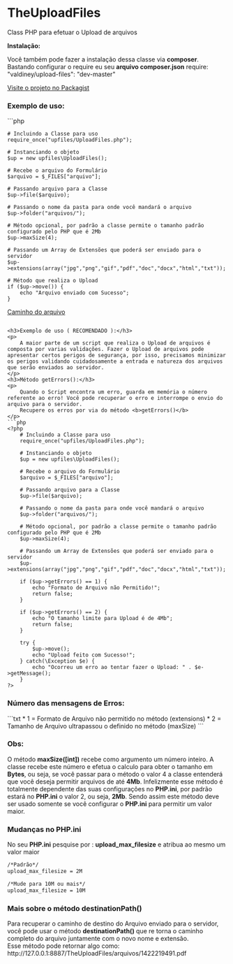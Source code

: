# TheUploadFiles
Class PHP para efetuar o Upload de arquivos

<b>Instalação:</b>
<p>
    Você também pode fazer a instalação dessa classe via <b>composer</b>. Bastando configurar o require eu seu <b>arquivo composer.json</b>
    require: "valdiney/upload-files": "dev-master"
</p>

<a href="https://packagist.org/packages/valdiney/upload-files" target="_blank">Visite o projeto no Packagist</a>

<h3>Exemplo de uso:</h3>
```php

    # Incluindo a Classe para uso
    require_once("upfiles/UploadFiles.php");

	# Instanciando o objeto
    $up = new upfiles\UploadFiles();
    
    # Recebe o arquivo do Formulário
    $arquivo = $_FILES["arquivo"];

    # Passando arquivo para a Classe
    $up->file($arquivo); 
    
    # Passando o nome da pasta para onde você mandará o arquivo
    $up->folder("arquivos/"); 
    
    # Método opcional, por padrão a classe permite o tamanho padrão configurado pelo PHP que é 2Mb
    $up->maxSize(4);
    
    # Passando um Array de Extensões que poderá ser enviado para o servidor
    $up->extensions(array("jpg","png","gif","pdf","doc","docx","html","txt"));
    
    # Método que realiza o Upload
    if ($up->move()) {
        echo "Arquivo enviado com Sucesso";
    }


<!--O método "destinationPath()" retorna o caminho do arquivo juntamente com o seu nome e extensão-->
<a href="<?php echo $up->destinationPath(); ?>">Caminho do arquivo</a>
```

<h3>Exemplo de uso ( RECOMENDADO ):</h3>
<p>
    A maior parte de um script que realiza o Upload de arquivos é composta por varias validações. Fazer o Upload de arquivos pode apresentar certos perigos de segurança, por isso, precisamos minimizar os perigos validando cuidadosamente a entrada e natureza dos arquivos que serão enviados ao servidor.
</p>
<h3>Método getErrors():</h3>
<p>
    Quando o Script encontra um erro, guarda em memória o número referente ao erro! Você pode recuperar o erro e interrompe o envio do arquivo para o servidor. 
    Recupere os erros por via do método <b>getErrors()</b>
</p>
```php
<?php
    # Incluindo a Classe para uso
    require_once("upfiles/UploadFiles.php");

    # Instanciando o objeto
    $up = new upfiles\UploadFiles();
    
    # Recebe o arquivo do Formulário
    $arquivo = $_FILES["arquivo"];

    # Passando arquivo para a Classe
    $up->file($arquivo); 
    
    # Passando o nome da pasta para onde você mandará o arquivo
    $up->folder("arquivos/"); 
    
    # Método opcional, por padrão a classe permite o tamanho padrão configurado pelo PHP que é 2Mb
    $up->maxSize(4);

    # Passando um Array de Extensões que poderá ser enviado para o servidor
    $up->extensions(array("jpg","png","gif","pdf","doc","docx","html","txt"));

    if ($up->getErrors() == 1) {
        echo "Formato de Arquivo não Permitido!";
        return false;
    }

    if ($up->getErrors() == 2) {
        echo "O tamanho limite para Upload é de 4Mb";
        return false;
    }

    try {
        $up->move();
        echo "Upload feito com Sucesso!";
    } catch(\Exception $e) {
        echo "Ocorreu um erro ao tentar fazer o Upload: " . $e->getMessage();
    }
?>
```
<h3>Número das mensagens de Erros:</h3>
```txt
* 1 = Formato de Arquivo não permitido no método (extensions)
* 2 = Tamanho de Arquivo ultrapassou o definido no método (maxSize)
```

<h3>Obs:</h3>
<p>
    O método <b>maxSize([int])</b> recebe como argumento um número inteiro. A classe recebe este número e efetua o calculo para obter o tamanho em <b>Bytes</b>, ou seja, se você passar para o método o valor 4 a classe entenderá que você deseja permitir arquivos de até <b>4Mb</b>.
    Infelizmente esse método é totalmente dependente das suas configurações no <b>PHP.ini</b>, por padrão estará no   <b>PHP.ini</b> o valor 2, ou seja, <b>2Mb</b>. Sendo assim este método deve ser usado somente se você configurar o <b>PHP.ini</b> para permitir um valor maior.
</p>

<h3>Mudanças no PHP.ini</h3>
<p>
    No seu <b>PHP.ini</b> pesquise por : <b>upload_max_filesize</b>  e atribua ao mesmo um valor maior 
</p>

```txt
/*Padrão*/
upload_max_filesize = 2M

/*Mude para 10M ou mais*/
upload_max_filesize = 10M
```

<h3>Mais sobre o método destinationPath()</h3>
<p>
    Para recuperar o caminho de destino do Arquivo enviado para o servidor, você pode usar o método <b>destinationPath()</b> que re torna o caminho completo do arquivo juntamente com o novo nome e extensão.

   <br>
    Esse método pode retornar algo como: http://127.0.0.1:8887/TheUploadFiles/arquivos/1422219491.pdf
</p>
